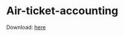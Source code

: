 # Air-ticket-accounting

Download: [here](https://github.com/Andrey-Strekalov/Air-ticket-accounting/releases)
